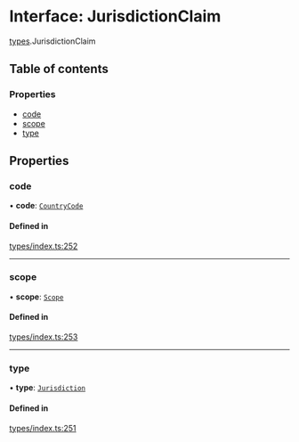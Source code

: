 # Interface: JurisdictionClaim

[types](../wiki/types).JurisdictionClaim

## Table of contents

### Properties

- [code](../wiki/types.JurisdictionClaim#code)
- [scope](../wiki/types.JurisdictionClaim#scope)
- [type](../wiki/types.JurisdictionClaim#type)

## Properties

### code

• **code**: [`CountryCode`](../wiki/generated.types.CountryCode)

#### Defined in

[types/index.ts:252](https://github.com/PolymeshAssociation/polymesh-sdk/blob/07b115c8/src/types/index.ts#L252)

___

### scope

• **scope**: [`Scope`](../wiki/types.Scope)

#### Defined in

[types/index.ts:253](https://github.com/PolymeshAssociation/polymesh-sdk/blob/07b115c8/src/types/index.ts#L253)

___

### type

• **type**: [`Jurisdiction`](../wiki/types.ClaimType#jurisdiction)

#### Defined in

[types/index.ts:251](https://github.com/PolymeshAssociation/polymesh-sdk/blob/07b115c8/src/types/index.ts#L251)
